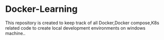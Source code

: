 # Docker-Learning

This repository is created to keep track of all Docker,Docker compose,K8s related code to create local development environments on windows machine..
